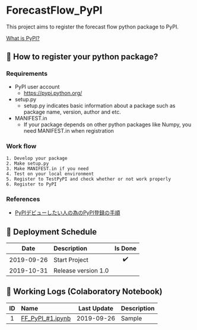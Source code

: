 # ForecastFlow_PyPI
This project aims to register the forecast flow python package to PyPI.

[What is PyPI?](https://pypi.org/)

## :triangular_flag_on_post: How to register your python package?

### Requirements
- PyPI user account
    - https://pypi.python.org/
- setup.py
    - setup.py indicates basic information about a package such as package name, version, author and etc.
- MANIFEST.in
    - If your package depends on other python packages like Numpy, you need MANIFEST.in when registration 

### Work flow
```
1. Develop your package
2. Make setup.py
3. Make MANIFEST.in if you need
4. Test on your local environment
5. Register to TestPyPI and check whether or not work properly
6. Register to PyPI
```
### References
- [PyPIデビューしたい人の為のPyPI登録の手順](https://qiita.com/kinpira/items/0a4e7c78fc5dd28bd695)


## :calendar: Deployment Schedule
| Date       | Description         | Is Done            |
| :--------: | :------------------ | :----------------: |
| 2019-09-26 | Start Project       | :heavy_check_mark: |
| 2019-10-31 | Release version 1.0 |                    |


## :hammer: Working Logs (Colaboratory Notebook)
| ID   | Name                                         | Last Update | Description         |
| :--: | :------------------------------------------- | :---------: | :------------------ |
| 1    | [FF_PyPI_#1.ipynb]()                         | 2019-09-26  | Sample              |
